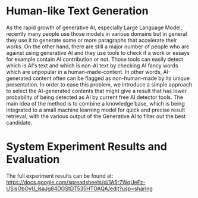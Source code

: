 # Human-like Text Generation
As the rapid growth of generative AI, especially Large Language Model, recently many people use those models in various domains but in general they use it to generate some or more paragraphs that accelerate their works.
On the other hand, there are still a major number of people who are against using generative AI and they use tools to check if a work or essays for example contain AI contribution or not. Those tools can easily detect which is AI's text and which is non-AI text by checking AI fancy words which are unpopular in a human-made-content. In other words, AI-generated content often can be flagged as non-human-made by its unique presentation.
In order to ease this problem, we introduce a simple approach to select the AI-generated contents that might give a result that has lower probability of being detected as AI by current free AI detector tools.
The main idea of the method is to combine a knowledge base, which is being integrated to a small machine learning model for quick and precise result retrieval, with the various output of the Generative AI to filter out the best candidate.
# System Experiment Results and Evaluation
The full experiment results can be found at:
https://docs.google.com/spreadsheets/d/1A5r7WqUeFz-USjsObOyU_lsaJg84DGStDT535HTOAQA/edit?usp=sharing
